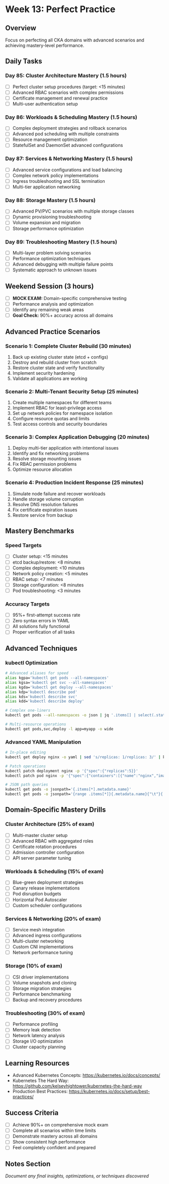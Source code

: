 # Week 13: Perfect Practice

## Overview
Focus on perfecting all CKA domains with advanced scenarios and achieving mastery-level performance.

## Daily Tasks

### Day 85: Cluster Architecture Mastery (1.5 hours)
- [ ] Perfect cluster setup procedures (target: <15 minutes)
- [ ] Advanced RBAC scenarios with complex permissions
- [ ] Certificate management and renewal practice
- [ ] Multi-user authentication setup

### Day 86: Workloads & Scheduling Mastery (1.5 hours)
- [ ] Complex deployment strategies and rollback scenarios
- [ ] Advanced pod scheduling with multiple constraints
- [ ] Resource management optimization
- [ ] StatefulSet and DaemonSet advanced configurations

### Day 87: Services & Networking Mastery (1.5 hours)
- [ ] Advanced service configurations and load balancing
- [ ] Complex network policy implementations
- [ ] Ingress troubleshooting and SSL termination
- [ ] Multi-tier application networking

### Day 88: Storage Mastery (1.5 hours)
- [ ] Advanced PV/PVC scenarios with multiple storage classes
- [ ] Dynamic provisioning troubleshooting
- [ ] Volume expansion and migration
- [ ] Storage performance optimization

### Day 89: Troubleshooting Mastery (1.5 hours)
- [ ] Multi-layer problem solving scenarios
- [ ] Performance optimization techniques
- [ ] Advanced debugging with multiple failure points
- [ ] Systematic approach to unknown issues

## Weekend Session (3 hours)
- [ ] **MOCK EXAM:** Domain-specific comprehensive testing
- [ ] Performance analysis and optimization
- [ ] Identify any remaining weak areas
- [ ] **Goal Check:** 90%+ accuracy across all domains

## Advanced Practice Scenarios

### Scenario 1: Complete Cluster Rebuild (30 minutes)
1. Back up existing cluster state (etcd + configs)
2. Destroy and rebuild cluster from scratch
3. Restore cluster state and verify functionality
4. Implement security hardening
5. Validate all applications are working

### Scenario 2: Multi-Tenant Security Setup (25 minutes)
1. Create multiple namespaces for different teams
2. Implement RBAC for least-privilege access
3. Set up network policies for namespace isolation
4. Configure resource quotas and limits
5. Test access controls and security boundaries

### Scenario 3: Complex Application Debugging (20 minutes)
1. Deploy multi-tier application with intentional issues
2. Identify and fix networking problems
3. Resolve storage mounting issues
4. Fix RBAC permission problems
5. Optimize resource allocation

### Scenario 4: Production Incident Response (25 minutes)
1. Simulate node failure and recover workloads
2. Handle storage volume corruption
3. Resolve DNS resolution failures
4. Fix certificate expiration issues
5. Restore service from backup

## Mastery Benchmarks

### Speed Targets
- [ ] Cluster setup: <15 minutes
- [ ] etcd backup/restore: <8 minutes
- [ ] Complex deployment: <10 minutes
- [ ] Network policy creation: <5 minutes
- [ ] RBAC setup: <7 minutes
- [ ] Storage configuration: <8 minutes
- [ ] Pod troubleshooting: <3 minutes

### Accuracy Targets
- [ ] 95%+ first-attempt success rate
- [ ] Zero syntax errors in YAML
- [ ] All solutions fully functional
- [ ] Proper verification of all tasks

## Advanced Techniques

### kubectl Optimization
```bash
# Advanced aliases for speed
alias kgpa='kubectl get pods --all-namespaces'
alias kgsa='kubectl get svc --all-namespaces'
alias kgda='kubectl get deploy --all-namespaces'
alias kdp='kubectl describe pod'
alias kds='kubectl describe svc'
alias kdd='kubectl describe deploy'

# Complex one-liners
kubectl get pods --all-namespaces -o json | jq '.items[] | select(.status.phase != "Running") | {namespace: .metadata.namespace, name: .metadata.name, phase: .status.phase}'

# Multi-resource operations
kubectl get pods,svc,deploy -l app=myapp -o wide
```

### Advanced YAML Manipulation
```bash
# In-place editing
kubectl get deploy nginx -o yaml | sed 's/replicas: 1/replicas: 3/' | kubectl apply -f -

# Patch operations
kubectl patch deployment nginx -p '{"spec":{"replicas":5}}'
kubectl patch pod nginx -p '{"spec":{"containers":[{"name":"nginx","image":"nginx:1.19"}]}}'

# JSON path queries
kubectl get pods -o jsonpath='{.items[*].metadata.name}'
kubectl get pods -o jsonpath='{range .items[*]}{.metadata.name}{"\t"}{.status.phase}{"\n"}{end}'
```

## Domain-Specific Mastery Drills

### Cluster Architecture (25% of exam)
- [ ] Multi-master cluster setup
- [ ] Advanced RBAC with aggregated roles
- [ ] Certificate rotation procedures
- [ ] Admission controller configuration
- [ ] API server parameter tuning

### Workloads & Scheduling (15% of exam)
- [ ] Blue-green deployment strategies
- [ ] Canary release implementations
- [ ] Pod disruption budgets
- [ ] Horizontal Pod Autoscaler
- [ ] Custom scheduler configurations

### Services & Networking (20% of exam)
- [ ] Service mesh integration
- [ ] Advanced ingress configurations
- [ ] Multi-cluster networking
- [ ] Custom CNI implementations
- [ ] Network performance tuning

### Storage (10% of exam)
- [ ] CSI driver implementations
- [ ] Volume snapshots and cloning
- [ ] Storage migration strategies
- [ ] Performance benchmarking
- [ ] Backup and recovery procedures

### Troubleshooting (30% of exam)
- [ ] Performance profiling
- [ ] Memory leak detection
- [ ] Network latency analysis
- [ ] Storage I/O optimization
- [ ] Cluster capacity planning

## Learning Resources
- Advanced Kubernetes Concepts: https://kubernetes.io/docs/concepts/
- Kubernetes The Hard Way: https://github.com/kelseyhightower/kubernetes-the-hard-way
- Production Best Practices: https://kubernetes.io/docs/setup/best-practices/

## Success Criteria
- [ ] Achieve 90%+ on comprehensive mock exam
- [ ] Complete all scenarios within time limits
- [ ] Demonstrate mastery across all domains
- [ ] Show consistent high performance
- [ ] Feel completely confident and prepared

## Notes Section
_Document any final insights, optimizations, or techniques discovered_